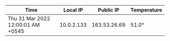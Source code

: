 | Time     | Local IP | Public IP | Temperature |
| ----------- | ----------- | ----------- | ----------- |
| Thu 31 Mar 2022 12:00:01 AM +0545      | 10.0.2.133     | 163.53.26.69  | 51.0° |
